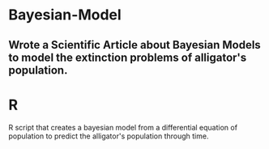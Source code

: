 # Bayesian-Model
## Wrote a Scientific Article about Bayesian Models to model the extinction problems of alligator's population.
# R
R script that creates a bayesian model from a differential equation of population to predict the alligator's population through time.
